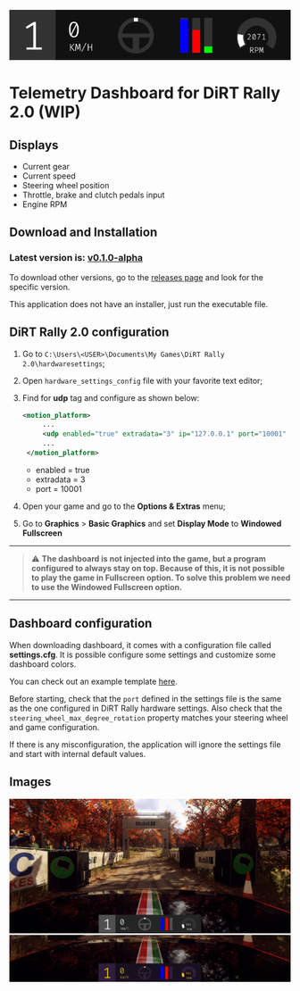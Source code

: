 <p align="center">
    <img src="docs/images/dr2td_dashboard.png" alt="Header">
</p>

# Telemetry Dashboard for DiRT Rally 2.0 (WIP)

## Displays

- Current gear
- Current speed
- Steering wheel position
- Throttle, brake and clutch pedals input
- Engine RPM

## Download and Installation
### Latest version is: **[v0.1.0-alpha](https://github.com/gabrielgouv/dirt-rally-telemetry-dashboard/releases/tag/v0.1.0-alpha)**

To download other versions, go to the [releases page](https://github.com/gabrielgouv/dirt-rally-telemetry-dashboard/releases) and look for the specific version.

This application does not have an installer, just run the executable file.

## DiRT Rally 2.0 configuration

1. Go to `C:\Users\<USER>\Documents\My Games\DiRT Rally 2.0\hardwaresettings`;
2. Open `hardware_settings_config` file with your favorite text editor;
3. Find for **udp** tag and configure as shown below:
      ```xml
      <motion_platform>
           ...
           <udp enabled="true" extradata="3" ip="127.0.0.1" port="10001" delay="1" />
           ...
       </motion_platform>
      ```
   - enabled = true
   - extradata = 3
   - port = 10001

4. Open your game and go to the **Options & Extras** menu;
5. Go to **Graphics** > **Basic Graphics** and set **Display Mode** to **Windowed Fullscreen**
-------------------------------------------------
> ⚠️ **The dashboard is not injected into the game, but a program configured to always stay on top. Because of this, it is not possible to play the game in Fullscreen option. To solve this problem we need to use the Windowed Fullscreen option.**
-------------------------------------------------
## Dashboard configuration
When downloading dashboard, it comes with a configuration file called **settings.cfg**. It is possible configure some settings and customize some dashboard colors.

You can check out an example template [here](/docs/examples/settings.cfg).

Before starting, check that the `port` defined in the settings file is the same as the one configured in DiRT Rally hardware settings. Also check that the `steering_wheel_max_degree_rotation` property matches your steering wheel and game configuration.

If there is any misconfiguration, the application will ignore the settings file and start with internal default values.

## Images
![Demo 1](/docs/images/dr2td_01.png)
![Demo 2 custom colors](/docs/images/dr2td_02.png)